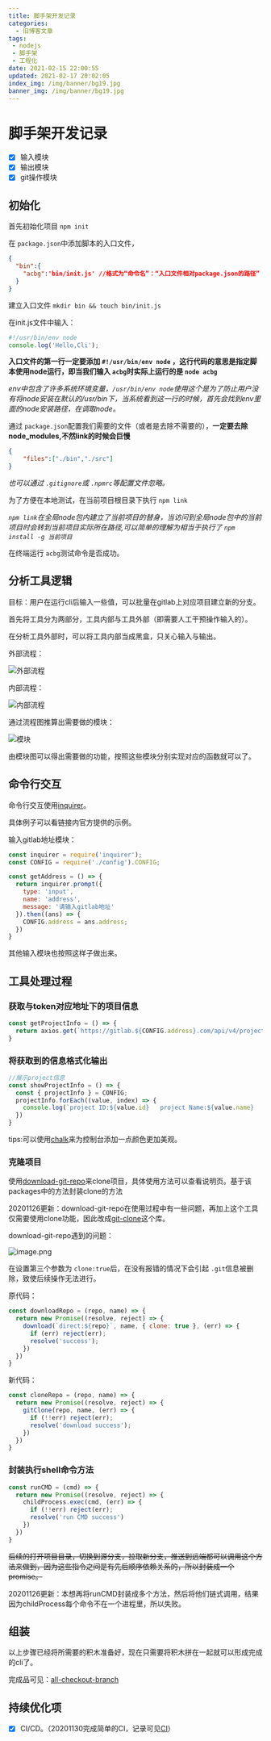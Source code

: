 ```yaml
---
title: 脚手架开发记录
categories:
  - 旧博客文章
tags:
 - nodejs
 - 脚手架
 - 工程化
date: 2021-02-15 22:00:55
updated: 2021-02-17 20:02:05
index_img: /img/banner/bg19.jpg
banner_img: /img/banner/bg19.jpg
---
```

# 脚手架开发记录

* [x] 输入模块
* [x] 输出模块
* [x] git操作模块

## 初始化

首先初始化项目 `npm init`

在 `package.json`中添加脚本的入口文件，

```json
{
  "bin":{
    "acbg":'bin/init.js' //格式为“命令名”：“入口文件相对package.json的路径”
  }
}
```

建立入口文件 `mkdir bin && touch bin/init.js`

在init.js文件中输入：

```javascript
#!/usr/bin/env node
console.log('Hello,Cli');
```

**入口文件的第一行一定要添加 `#!/usr/bin/env node` ，这行代码的意思是指定脚本使用node运行，即当我们输入 `acbg`时实际上运行的是 `node acbg`**

*env中包含了许多系统环境变量，`/usr/bin/env node`使用这个是为了防止用户没有将node安装在默认的/usr/bin下，当系统看到这一行的时候，首先会找到env里面的node安装路径，在调取node。*

通过 `package.json`配置我们需要的文件（或者是去除不需要的），**一定要去除node_modules,不然link的时候会巨慢**

```json
{
	"files":["./bin","./src"]
}
```

*也可以通过 `.gitignore`或 `.npmrc`等配置文件忽略。*

为了方便在本地测试，在当前项目根目录下执行 `npm link`

*`npm link`在全局node包内建立了当前项目的替身，当访问到全局node包中的当前项目时会转到当前项目实际所在路径,可以简单的理解为相当于执行了 `npm install -g 当前项目`*

在终端运行 `acbg`测试命令是否成功。

## 分析工具逻辑

目标：用户在运行cli后输入一些值，可以批量在gitlab上对应项目建立新的分支。

首先将工具分为两部分，工具内部与工具外部（即需要人工干预操作输入的）。

在分析工具外部时，可以将工具内部当成黑盒，只关心输入与输出。

外部流程：

![外部流程](https://chenxiumiao-1252816278.cos.ap-beijing.myqcloud.com/2020/11/24/%E5%A4%96%E9%83%A8%E6%B5%81%E7%A8%8B.png)

内部流程：

![内部流程](https://chenxiumiao-1252816278.cos.ap-beijing.myqcloud.com/2020/11/24/%E5%86%85%E9%83%A8%E6%B5%81%E7%A8%8B.png)

通过流程图推算出需要做的模块：

![模块](https://chenxiumiao-1252816278.cos.ap-beijing.myqcloud.com/2020/11/24/%E6%A8%A1%E5%9D%97.png)

由模块图可以得出需要做的功能，按照这些模块分别实现对应的函数就可以了。

## 命令行交互

命令行交互使用[inquirer](https://www.npmjs.com/package/inquirer)。

具体例子可以看链接内官方提供的示例。

输入gitlab地址模块：

```javascript
const inquirer = require('inquirer');
const CONFIG = require('./config').CONFIG;

const getAddress = () => {
  return inquirer.prompt({
    type: 'input',
    name: 'address',
    message: '请输入gitlab地址'
  }).then((ans) => {
    CONFIG.address = ans.address;
  })
}
```

其他输入模块也按照这样子做出来。

## 工具处理过程

### 获取与token对应地址下的项目信息

```javascript
const getProjectInfo = () => {
  return axios.get(`https://gitlab.${CONFIG.address}.com/api/v4/projects?private_token=${CONFIG.token}`)
}
```

### 将获取到的信息格式化输出

```javascript
//展示project信息
const showProjectInfo = () => {
  const { projectInfo } = CONFIG;
  projectInfo.forEach((value, index) => {
    console.log(`project ID:${value.id}   project Name:${value.name}    project repo:${value.repo}`);
  })
}
```

tips:可以使用[chalk](https://www.npmjs.com/package/chalk)来为控制台添加一点颜色更加美观。

### 克隆项目

使用[download-git-repo](https://www.npmjs.com/package/download-git-repo)来clone项目，具体使用方法可以查看说明页。基于该packages中的方法封装clone的方法

20201126更新：download-git-repo在使用过程中有一些问题，再加上这个工具仅需要使用clone功能，因此改成[git-clone](https://www.npmjs.com/package/git-clone)这个库。

download-git-repo遇到的问题：

![image.png](https://chenxiumiao-1252816278.cos.ap-beijing.myqcloud.com/2020/11/26/1606398697.png)

在设置第三个参数为 `clone:true`后，在没有报错的情况下会引起 `.git`信息被删除，致使后续操作无法进行。

原代码：

```javascript
const downloadRepo = (repo, name) => {
  return new Promise((resolve, reject) => {
    download(`direct:${repo}`, name, { clone: true }, (err) => {
      if (err) reject(err);
      resolve('success');
    })
  })
}
```

新代码：

```javascript
const cloneRepo = (repo, name) => {
  return new Promise((resolve, reject) => {
    gitClone(repo, name, (err) => {
      if (!!err) reject(err);
      resolve('download success');
    })
  })
}
```

### 封装执行shell命令方法

```javascript
const runCMD = (cmd) => {
  return new Promise((resolve, reject) => {
    childProcess.exec(cmd, (err) => {
      if (!!err) reject(err);
      resolve('run CMD success')
    })
  })
}
```

~~后续的打开项目目录，切换到源分支，拉取新分支，推送到远端都可以调用这个方法来做到，因为这些指令之间是有先后顺序依赖关系的，所以封装成一个promise。~~

20201126更新：本想再将runCMD封装成多个方法，然后将他们链式调用，结果因为childProcess每个命令不在一个进程里，所以失败。

## 组装

以上步骤已经将所需要的积木准备好，现在只需要将积木拼在一起就可以形成完成的cli了。

完成品可见：[all-checkout-branch](https://github.com/AruSeito/all-checkout-gitlab)

## 持续优化项
* [x] CI/CD。（20201130完成简单的CI，记录可见[CI](https://aruseito.github.io/2021/02/15/travis-ci-%E5%AD%A6%E4%B9%A0%E8%AE%B0%E5%BD%95/)）

